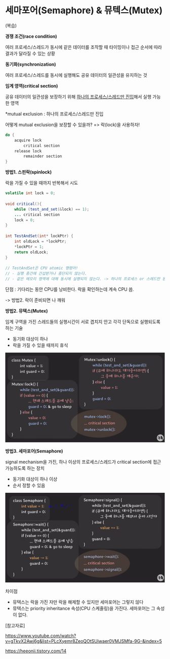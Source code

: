 # 세마포어(Semaphore) & 뮤텍스(Mutex)

(복습)

**경쟁 조건(race condition)**

여러 프로세스/스레드가 동시에 같은 데이터를 조작할 때 타이밍이나 접근 순서에 따라 결과가 달라질 수 있는 상황

**동기화(synchronization)**

여러 프로세스/스레드를 동시에 실행해도 공유 데이터의 일관성을 유지하는 것

**임계 영역(critical section)**

공유 데이터의 일관성을 보장하기 위해 <u>하나의 프로세스/스레드만 진입</u>해서 실행 가능한 영역

*mutual exclusion : 하나의 프로세스/스레드만 진입



어떻게 mutual exclusion을 보장할 수 있을까? => 락(lock)을 사용하자!

```java
do {
    acquire lock
        critical section
    release lock
        remainder section
}
```



**방법1. 스핀락(spinlock)**

락을 가질 수 있을 때까지 반복해서 시도

```java
volatile int lock = 0;

void critical(){
    while (test_and_set(&lock) == 1);
    ... critical section
    lock = 0;
}

int TestAndSet(int* lockPtr) {
    int oldLock = *lockPtr;
    *lockPtr = 1;
    return oldLock;
}

// TestAndSet은 CPU atomic 명령어!
// - 실행 중간에 간섭받거나 중단되지 않는다.
// - 같은 메모리 영역에 대해 동시에 실행되지 않는다. -> 하나의 프로세스 or 스레드만 동기화시켜서 실행
```

단점 : 기다리는 동안 CPU를 낭비한다. 락을 확인하는데 계속 CPU 씀.

-> 방법2. 락이 준비되면 나 깨워



**방법2. 뮤텍스(Mutex)**

임계 구역을 가진 스레드들의 실행시간이 서로 겹치지 안고 각각 단독으로 실행되도록 하는 기술

- 동기화 대상이 하나
- 락을 가질 수 있을 때까지 휴식

![image-20230405175928419](assets/image-20230405175928419.png)



**방법3. 세마포어(Semaphore)**

signal mechanism을 가진, 하나 이상의 프로세스/스레드가 critical section에 접근 가능하도록 하는 장치

- 동기화 대상이 하나 이상
- 순서 정할 수 있음

![image-20230405181039157](assets/image-20230405181039157.png)



차이점

- 뮤텍스는 락을 가진 자만 락을 해제할 수 있지만 세마포어는 그렇지 않다
- 뮤텍스는 priority inheritance 속성(CPU 스케줄링)을 가진다. 세마포어는 그 속성이 없다. 



[참고자료]

https://www.youtube.com/watch?v=gTkvX2Awj6g&list=PLcXyemr8ZeoQOtSUjwaer0VMJSMfa-9G-&index=5

https://heeonii.tistory.com/14
